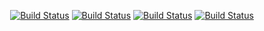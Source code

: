 
<p align="center">
<a href="https://travis-ci.org/VeronicaAxelsson/mvc-framework"><img src="https://travis-ci.org/VeronicaAxelsson/mvc-framework.svg" alt="Build Status"></a>
<a href="https://scrutinizer-ci.com/g/VeronicaAxelsson/mvc-framework/?branch=master"><img src="https://scrutinizer-ci.com/g/VeronicaAxelsson/mvc-framework/badges/quality-score.png?b=master" alt="Build Status"></a>
<a href="https://scrutinizer-ci.com/g/VeronicaAxelsson/mvc-framework/?branch=master""><img src="https://scrutinizer-ci.com/g/VeronicaAxelsson/mvc-framework/badges/build.png?b=master" alt="Build Status"></a>
<a href="https://scrutinizer-ci.com/g/VeronicaAxelsson/mvc-framework/?branch=master"><img src="https://scrutinizer-ci.com/g/VeronicaAxelsson/mvc-framework/badges/coverage.png?b=master" alt="Build Status"></a>
